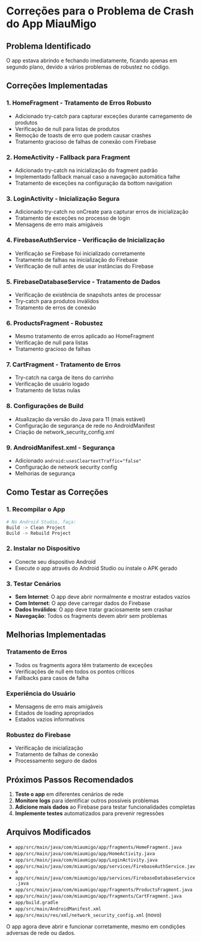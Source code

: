 # Correções para o Problema de Crash do App MiauMigo

## Problema Identificado
O app estava abrindo e fechando imediatamente, ficando apenas em segundo plano, devido a vários problemas de robustez no código.

## Correções Implementadas

### 1. **HomeFragment - Tratamento de Erros Robusto**
- Adicionado try-catch para capturar exceções durante carregamento de produtos
- Verificação de null para listas de produtos
- Remoção de toasts de erro que podem causar crashes
- Tratamento gracioso de falhas de conexão com Firebase

### 2. **HomeActivity - Fallback para Fragment**
- Adicionado try-catch na inicialização do fragment padrão
- Implementado fallback manual caso a navegação automática falhe
- Tratamento de exceções na configuração da bottom navigation

### 3. **LoginActivity - Inicialização Segura**
- Adicionado try-catch no onCreate para capturar erros de inicialização
- Tratamento de exceções no processo de login
- Mensagens de erro mais amigáveis

### 4. **FirebaseAuthService - Verificação de Inicialização**
- Verificação se Firebase foi inicializado corretamente
- Tratamento de falhas na inicialização do Firebase
- Verificação de null antes de usar instâncias do Firebase

### 5. **FirebaseDatabaseService - Tratamento de Dados**
- Verificação de existência de snapshots antes de processar
- Try-catch para produtos inválidos
- Tratamento de erros de conexão

### 6. **ProductsFragment - Robustez**
- Mesmo tratamento de erros aplicado ao HomeFragment
- Verificação de null para listas
- Tratamento gracioso de falhas

### 7. **CartFragment - Tratamento de Erros**
- Try-catch na carga de itens do carrinho
- Verificação de usuário logado
- Tratamento de listas nulas

### 8. **Configurações de Build**
- Atualização da versão do Java para 11 (mais estável)
- Configuração de segurança de rede no AndroidManifest
- Criação de network_security_config.xml

### 9. **AndroidManifest.xml - Segurança**
- Adicionado `android:usesCleartextTraffic="false"`
- Configuração de network security config
- Melhorias de segurança

## Como Testar as Correções

### 1. **Recompilar o App**
```bash
# No Android Studio, faça:
Build -> Clean Project
Build -> Rebuild Project
```

### 2. **Instalar no Dispositivo**
- Conecte seu dispositivo Android
- Execute o app através do Android Studio ou instale o APK gerado

### 3. **Testar Cenários**
- **Sem Internet**: O app deve abrir normalmente e mostrar estados vazios
- **Com Internet**: O app deve carregar dados do Firebase
- **Dados Inválidos**: O app deve tratar graciosamente sem crashar
- **Navegação**: Todos os fragments devem abrir sem problemas

## Melhorias Implementadas

### **Tratamento de Erros**
- Todos os fragments agora têm tratamento de exceções
- Verificações de null em todos os pontos críticos
- Fallbacks para casos de falha

### **Experiência do Usuário**
- Mensagens de erro mais amigáveis
- Estados de loading apropriados
- Estados vazios informativos

### **Robustez do Firebase**
- Verificação de inicialização
- Tratamento de falhas de conexão
- Processamento seguro de dados

## Próximos Passos Recomendados

1. **Teste o app** em diferentes cenários de rede
2. **Monitore logs** para identificar outros possíveis problemas
3. **Adicione mais dados** ao Firebase para testar funcionalidades completas
4. **Implemente testes** automatizados para prevenir regressões

## Arquivos Modificados

- `app/src/main/java/com/miaumigo/app/fragments/HomeFragment.java`
- `app/src/main/java/com/miaumigo/app/HomeActivity.java`
- `app/src/main/java/com/miaumigo/app/LoginActivity.java`
- `app/src/main/java/com/miaumigo/app/services/FirebaseAuthService.java`
- `app/src/main/java/com/miaumigo/app/services/FirebaseDatabaseService.java`
- `app/src/main/java/com/miaumigo/app/fragments/ProductsFragment.java`
- `app/src/main/java/com/miaumigo/app/fragments/CartFragment.java`
- `app/build.gradle`
- `app/src/main/AndroidManifest.xml`
- `app/src/main/res/xml/network_security_config.xml` (novo)

O app agora deve abrir e funcionar corretamente, mesmo em condições adversas de rede ou dados.
